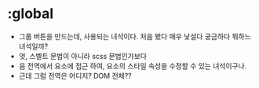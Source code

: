 # :global
- 그룹 버튼을 만드는데, 사용되는 녀석이다. 처음 봤다 매우 낯설다 궁금하다 뭐하느 녀석일까? 
- 엇, 스벨트 문법이 아니라 scss 문법인가보다
- 음 전역에서 요소에 접근 하여, 요소의 스타일 속성을 수정할 수 있는 녀석이구나.
- 근데 그럼 전역은 어디지? DOM 전체?? 